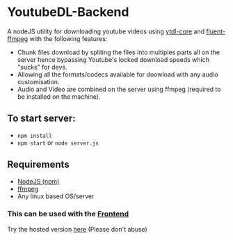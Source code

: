 # YoutubeDL-Backend

A nodeJS utility for downloading youtube videos using [ytdl-core](https://github.com/fent/node-ytdl-core) and [fluent-ffmpeg](https://github.com/fluent-ffmpeg/node-fluent-ffmpeg) with the following features:
- Chunk files download by spliting the files into multiples parts all on the server hence bypassing Youtube's locked download speeds which "sucks" for devs.
- Allowing all the formats/codecs available for doowload with any audio customisation.
- Audio and Video are combined on the server using ffmpeg (required to be installed on the machine).

## To start server:
- `npm install`
- `npm start` or `node server.js`

## Requirements
- [NodeJS (npm)](https://nodejs.org/en/)
- [ffmpeg](https://ffmpeg.org/download.html)
- Any linux based OS/server

### This can be used with the [Frontend](https://github.com/akhil-rana/youtubedl)

Try the hosted version [here](http://akhilrana.me/youtubedl) (Please don't abuse)
